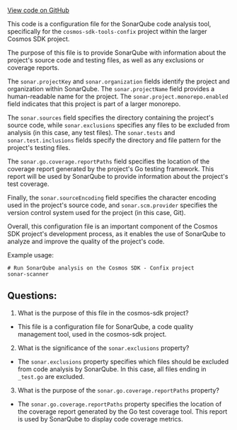[View code on GitHub](https://github.com/cosmos/cosmos-sdk.git/tools/confix/sonar-project.properties)

This code is a configuration file for the SonarQube code analysis tool, specifically for the `cosmos-sdk-tools-confix` project within the larger Cosmos SDK project. 

The purpose of this file is to provide SonarQube with information about the project's source code and testing files, as well as any exclusions or coverage reports. 

The `sonar.projectKey` and `sonar.organization` fields identify the project and organization within SonarQube. The `sonar.projectName` field provides a human-readable name for the project. The `sonar.project.monorepo.enabled` field indicates that this project is part of a larger monorepo. 

The `sonar.sources` field specifies the directory containing the project's source code, while `sonar.exclusions` specifies any files to be excluded from analysis (in this case, any test files). The `sonar.tests` and `sonar.test.inclusions` fields specify the directory and file pattern for the project's testing files. 

The `sonar.go.coverage.reportPaths` field specifies the location of the coverage report generated by the project's Go testing framework. This report will be used by SonarQube to provide information about the project's test coverage. 

Finally, the `sonar.sourceEncoding` field specifies the character encoding used in the project's source code, and `sonar.scm.provider` specifies the version control system used for the project (in this case, Git). 

Overall, this configuration file is an important component of the Cosmos SDK project's development process, as it enables the use of SonarQube to analyze and improve the quality of the project's code. 

Example usage:
```
# Run SonarQube analysis on the Cosmos SDK - Confix project
sonar-scanner
```
## Questions: 
 1. What is the purpose of this file in the cosmos-sdk project?
- This file is a configuration file for SonarQube, a code quality management tool, used in the cosmos-sdk project.

2. What is the significance of the `sonar.exclusions` property?
- The `sonar.exclusions` property specifies which files should be excluded from code analysis by SonarQube. In this case, all files ending in `_test.go` are excluded.

3. What is the purpose of the `sonar.go.coverage.reportPaths` property?
- The `sonar.go.coverage.reportPaths` property specifies the location of the coverage report generated by the Go test coverage tool. This report is used by SonarQube to display code coverage metrics.